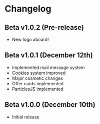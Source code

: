 Changelog
=======

## Beta v1.0.2 (Pre-release)
- New logo aboard!

## Beta v1.0.1 (December 12th)
- Implemented mail message system
- Cookies system improved
- Major cosmetic changes
- Offer cards implemented
- ParticlesJS implemented

## Beta v1.0.0 (December 10th)
- Initial release
